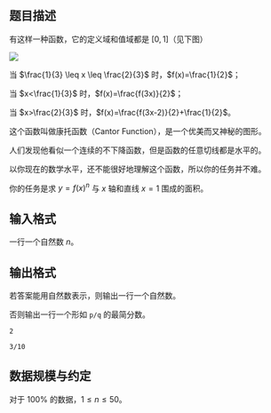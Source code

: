 ## 题目描述

有这样一种函数，它的定义域和值域都是 $[0,1]$（见下图）

![](file://pic1.jpg)

当 $\frac{1}{3} \leq x \leq \frac{2}{3}$ 时，$f(x)=\frac{1}{2}$；

当 $x<\frac{1}{3}$ 时，$f(x)=\frac{f(3x)}{2}$；

当 $x>\frac{2}{3}$ 时，$f(x)=\frac{f(3x-2)}{2}+\frac{1}{2}$。

这个函数叫做康托函数（Cantor Function），是一个优美而又神秘的图形。

人们发现他看似一个连续的不下降函数，但是函数的任意切线都是水平的。

以你现在的数学水平，还不能很好地理解这个函数，所以你的任务并不难。

你的任务是求 $y=f(x)^n$ 与  $x$ 轴和直线 $x=1$ 围成的面积。

## 输入格式

一行一个自然数 $n$。

## 输出格式

若答案能用自然数表示，则输出一行一个自然数。

否则输出一行一个形如 `p/q` 的最简分数。

```input1
2
```

```output1
3/10
```

## 数据规模与约定

对于 $100\%$ 的数据，$1\leq n\leq 50$。

